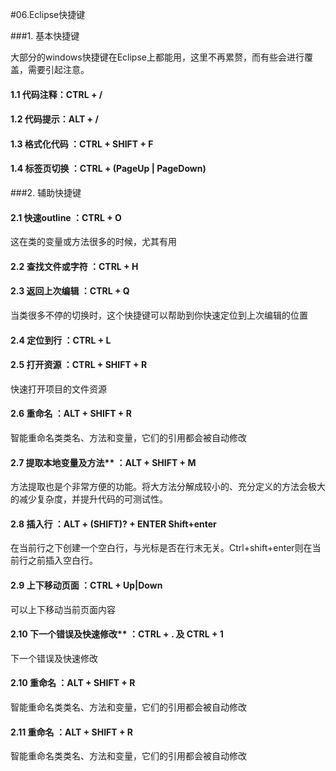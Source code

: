 #06.Eclipse快捷键

###1. 基本快捷键

 大部分的windows快捷键在Eclipse上都能用，这里不再累赘，而有些会进行覆盖，需要引起注意。
 
#### 1.1 代码注释：CTRL + /
 
#### 1.2 代码提示：ALT + /
 
#### 1.3 格式化代码 ：CTRL + SHIFT + F 
 
#### 1.4 标签页切换 ：CTRL + (PageUp | PageDown)

###2. 辅助快捷键

#### 2.1 快速outline  ：CTRL + O  

这在类的变量或方法很多的时候，尤其有用
 
#### 2.2 查找文件或字符 ：CTRL + H
 
#### 2.3 返回上次编辑 ：CTRL + Q 

当类很多不停的切换时，这个快捷键可以帮助到你快速定位到上次编辑的位置
 
#### 2.4 定位到行 ：CTRL + L
 
#### 2.5 打开资源 ：CTRL + SHIFT + R  

快速打开项目的文件资源

#### 2.6 重命名 ：ALT + SHIFT + R  

智能重命名类类名、方法和变量，它们的引用都会被自动修改
 
#### 2.7 提取本地变量及方法** ：ALT + SHIFT + M  

方法提取也是个非常方便的功能。将大方法分解成较小的、充分定义的方法会极大的减少复杂度，并提升代码的可测试性。
 
#### 2.8 插入行 ：ALT + (SHIFT)? + ENTER  Shift+enter

在当前行之下创建一个空白行，与光标是否在行末无关。Ctrl+shift+enter则在当前行之前插入空白行。
 
#### 2.9 上下移动页面 ：CTRL + Up|Down  

可以上下移动当前页面内容
 
#### 2.10 下一个错误及快速修改** ：CTRL + . 及 CTRL + 1  

下一个错误及快速修改
 
#### 2.10 重命名 ：ALT + SHIFT + R  

智能重命名类类名、方法和变量，它们的引用都会被自动修改
 
#### 2.11 重命名 ：ALT + SHIFT + R  

智能重命名类类名、方法和变量，它们的引用都会被自动修改

